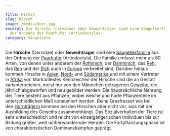 ```yaml
---

title: Hirsch
slug: hirsch
image: /media/deer.jpg
excerpt: Die Hirsche (Cervidae) oder Geweihträger sind eine Säugetierfamilie aus
  der Ordnung der Paarhufer (Artiodactyla).
category: Säugetiere
---
```

Die **Hirsche** (Cervidae) oder **Geweihträger** sind eine [Säugetierfamilie](https://de.wikipedia.org/wiki/S%C3%A4ugetier "Säugetier") aus der Ordnung der [Paarhufer](https://de.wikipedia.org/wiki/Paarhufer "Paarhufer") (Artiodactyla). Die Familie umfasst mehr als 80 Arten, von denen unter anderem der [Rothirsch](https://de.wikipedia.org/wiki/Rothirsch "Rothirsch"), der [Damhirsch](https://de.wikipedia.org/wiki/Damhirsch "Damhirsch"), das [Reh](https://de.wikipedia.org/wiki/Reh "Reh"), das [Ren](https://de.wikipedia.org/wiki/Ren "Ren") und der [Elch](https://de.wikipedia.org/wiki/Elch "Elch") auch in [Europa](https://de.wikipedia.org/wiki/Europa "Europa") verbreitet sind. Darüber hinaus kommen Hirsche in [Asien](https://de.wikipedia.org/wiki/Asien "Asien"), [Nord-](https://de.wikipedia.org/wiki/Nordamerika "Nordamerika") und [Südamerika](https://de.wikipedia.org/wiki/S%C3%BCdamerika "Südamerika") und mit einem Vertreter in [Afrika](https://de.wikipedia.org/wiki/Afrika "Afrika") vor. Markantestes Kennzeichen der Hirsche sind die an Gestalt variantenreichen, meist nur von den Männchen getragenen [Geweihe](https://de.wikipedia.org/wiki/Geweih "Geweih"), die jährlich abgeworfen und neu gebildet werden. Die hauptsächliche Nahrung der Tiere besteht aus Pflanzen, wobei weiche und harte Pflanzenteile im unterschiedlichen Maß konsumiert werden. Reine Grasfresser wie bei den [Hornträgern](https://de.wikipedia.org/wiki/Horntr%C3%A4ger "Hornträger") kommen bei den Hirschen aber nicht vor, was mit der Ausbildung des Geweihs zusammenhängt. Das Sozialverhalten der Tiere ist sehr unterschiedlich und reicht von einzelgängerischen Individuen bis zur Bildung großer, weit umherwandernder Herden. Die Fortpflanzungsphase ist von charakteristischen Dominanzkämpfen geprägt.